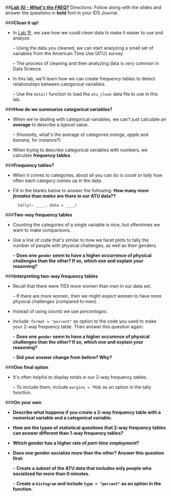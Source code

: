##***<u>Lab 1G - What's the FREQ?</u>***
Directions: Follow along with the slides and answer the questions in **bold** font in your IDS Journal.

###**Clean it up!**
* In [Lab 1F](lab1f.md), we saw how we could *clean* data to make it easier to use and analyze.

    – Using the data you cleaned, we can start analyzing a small set of variables from the
    American Time Use (ATU) survey.

    – The process of cleaning and then analyzing data is *very* common in Data Science.

* In this lab, we'll learn how we can create frequency tables to detect relationships between
categorical variables.

    – Use the ```data()``` function to load the ```atu_clean``` data file to use in this lab.

###**How do we summarize categorical variables?**
* When we're dealing with categorical variables, we can't just calculate an **average** to
describe a *typical* value.

    – (Honestly, what's the average of categories *orange*, *apple* and *banana*, for
    instance?)
    
* When trying to describe categorical variables with numbers, we calculate **frequency tables**.

###**Frequency tables?**
* When it comes to categories, about all you can do is *count* or *tally* how often each category
comes up in the data.

* Fill in the blanks below to answer the following: **How many more *females* than *males* are
there in our ATU data??**

        tally(~ ____, data = ____)

###**Two-way frequency tables**
* Counting the categories of a single variable is nice, but oftentimes we want to make comparisons.

* Use a line of code that's similar to how we facet plots to tally the number of people with physical challenges, as well as their genders.

    – **Does one ```gender``` seem to have a higher occurrence of physical challenges
    than the other? If so, which one and explain your reasoning?**

###**Interpreting two-way frequency tables**
* Recall that there were 1153 more women than men in our data set.

    – If there are more women, then we might expect women to have more physical challenges (compared to men).

* Instead of using *counts* we use *percentages*.

* Include: ```format = "percent"``` as option to the code you used to make your 2-way
frequency table. Then answer this question again:

    – **Does one ```gender``` seem to have a higher occurence of physical challenges than the other? If so, which one and explain your reasoning?**

    – **Did your answer change from before? Why?**

###**One final option**
* It's often helpful to display totals in our 2-way frequency tables.

    – To include them, include ```margins = TRUE``` as an option in the tally function.

###**On your own**
* **Describe what happens if you create a 2-way frequency table with a numerical variable and a categorical variable.**

* **How are the types of statistical questions that 2-way frequency tables can answer different than 1-way frequency tables?**

* **Which gender has a higher rate of *part-time employment*?**

* **Does one gender socialize more than the other? Answer this question first:**

    – **Create a subset of the ATU data that includes only people who socialized for more than 0 minutes.**

    – **Create a ```histogram``` and include ```type = "percent"``` as an option in the
    function.**